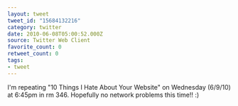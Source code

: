 ```yaml
---
layout: tweet
tweet_id: "15684132216"
category: twitter
date: 2010-06-08T05:00:52.000Z
source: Twitter Web Client
favorite_count: 0
retweet_count: 0
tags:
- tweet
---
```


I'm repeating "10 Things I Hate About Your Website" on Wednesday (6/9/10) at 6:45pm in rm 346. Hopefully no network problems this time!! :)
